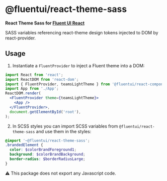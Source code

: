 # @fluentui/react-theme-sass

**React Theme Sass for [Fluent UI React](https://react.fluentui.dev)**

SASS variables referencing react-theme design tokens injected to DOM by react-provider.

## Usage

1. Instantiate a `FluentProvider` to inject a Fluent theme into a DOM:

```jsx
import React from 'react';
import ReactDOM from 'react-dom';
import { FluentProvider, teamsLightTheme } from '@fluentui/react-components';
import App from './App';
ReactDOM.render(
  <FluentProvider theme={teamsLightTheme}>
    <App />
  </FluentProvider>,
  document.getElementById('root'),
);
```

2. In SCSS styles you can import SCSS variables from `@fluentui/react-theme-sass` and use them in the styles:

```scss
@import '~@fluentui/react-theme-sass';
.brandedElement {
  color: $colorBrandForeground1;
  background: $colorBrandBackground;
  border-radius: $borderRadiusLarge;
}
```

⚠ This package does not export any Javascript code.️
